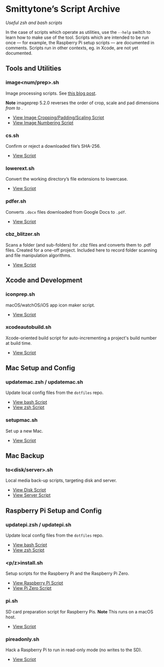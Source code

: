 # Smittytone’s Script Archive #

*Useful zsh and bash scripts*

In the case of scripts which operate as utilities, use the `--help` switch to learn how to make use of the tool. Scripts which are intended to be run once &mdash; for example, the Raspberry Pi setup scripts &mdash; are documented in comments. Scripts run in other contexts, eg. in Xcode, are not yet documented.

## Tools and Utilities ##

### image&lt;num/prep&gt;.sh ###

Image processing scripts. See [this blog post](https://smittytone.wordpress.com/2019/10/24/macos-image-manipulation-with-sips/).

**Note** imageprep 5.2.0 reverses the order of crop, scale and pad dimensions *from* <height> <width> *to* <width> <height>.

- [View Image Cropping/Padding/Scaling Script](imageprep.sh)
- [View Image Numbering Script](imagenum.sh)

### cs.sh ###

Confirm or reject a downloaded file’s SHA-256.

- [View Script](cs.sh)

### lowerext.sh ###

Convert the working directory’s file extensions to lowercase.

- [View Script](lowerext.sh)

### pdfer.sh ###

Converts `.docx` files downloaded from Google Docs to `.pdf`.

- [View Script](pdfer.sh)

### cbz_blitzer.sh ###

Scans a folder (and sub-folders) for .cbz files and converts them to .pdf files. Created for a one-off project. Included here to record folder scanning and file manipulation algorithms.

- [View Script](cbz_blitzer.sh)

## Xcode and Development ##

### iconprep.sh ###

macOS/watchOS/iOS app icon maker script.

- [View Script](iconprep.sh)

### xcodeautobuild.sh ###

Xcode-oriented build script for auto-incrementing a project's build number at build time.

- [View Script](xcodeautobuild.sh)

## Mac Setup and Config ##

### updatemac.zsh / updatemac.sh ###

Update local config files from the `dotfiles` repo.

- [View bash Script](updatemac.sh)
- [View zsh Script](updatemac.zsh)

### setupmac.sh ###

Set up a new Mac.

- [View Script](setupmac.sh)

## Mac Backup ##

### to&lt;disk/server&gt;.sh ###

Local media back-up scripts, targeting disk and server.

- [View Disk Script](todisk.sh)
- [View Server Script](toserver.sh)

## Raspberry Pi Setup and Config ##

### updatepi.zsh / updatepi.sh ###

Update local config files from the `dotfiles` repo.

- [View bash Script](updatepi.sh)
- [View zsh Script](updatepi.zsh)

### &lt;p/z&gt;install.sh ###

Setup scripts for the Raspberry Pi and the Raspberry Pi Zero.

- [View Raspberry Pi Script](pinstall.sh)
- [View Pi Zero Script](zinstall.sh)

### pi.sh ###

SD card preparation script for Raspberry Pis. **Note** This runs on a macOS host.

- [View Script](pi.sh)

### pireadonly.sh ###

Hack a Raspberry Pi to run in read-only mode (no writes to the SD).

- [View Script](pireadonly.sh)
